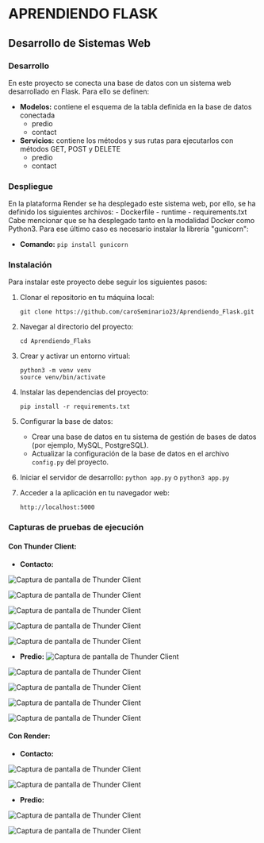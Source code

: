 # APRENDIENDO FLASK
## Desarrollo de Sistemas Web

### Desarrollo
En este proyecto se conecta una base de datos con un sistema web desarrollado en Flask. Para ello se definen:
- **Modelos:** contiene el esquema de la tabla definida en la base de datos conectada
    - predio
    - contact
- **Servicios:** contiene los métodos y sus rutas para ejecutarlos con métodos GET, POST y DELETE
    - predio
    - contact

### Despliegue
En la plataforma Render se ha desplegado este sistema web, por ello, se ha definido los siguientes archivos:
    - Dockerfile
    - runtime
    - requirements.txt
Cabe mencionar que se ha desplegado tanto en la modalidad Docker como Python3. Para ese último caso es necesario instalar la librería "gunicorn":
- **Comando:** ` pip install gunicorn `

### Instalación
Para instalar este proyecto debe seguir los siguientes pasos:
1. Clonar el repositorio en tu máquina local:
    ```
    git clone https://github.com/caroSeminario23/Aprendiendo_Flask.git
    ```

2. Navegar al directorio del proyecto:
    ```
    cd Aprendiendo_Flaks
    ```

3. Crear y activar un entorno virtual:
    ```
    python3 -m venv venv
    source venv/bin/activate
    ```

4. Instalar las dependencias del proyecto:
    ```
    pip install -r requirements.txt
    ```

5. Configurar la base de datos:
    - Crear una base de datos en tu sistema de gestión de bases de datos (por ejemplo, MySQL, PostgreSQL).
    - Actualizar la configuración de la base de datos en el archivo `config.py` del proyecto.

6. Iniciar el servidor de desarrollo:
    `python app.py` o `python3 app.py`

8. Acceder a la aplicación en tu navegador web:
    ```
    http://localhost:5000
    ```

### Capturas de pruebas de ejecución
#### Con Thunder Client:
- **Contacto:**

![Captura de pantalla de Thunder Client](imagenes/imagen1.png)

![Captura de pantalla de Thunder Client](imagenes/imagen2.png)

![Captura de pantalla de Thunder Client](imagenes/imagen3.png)

![Captura de pantalla de Thunder Client](imagenes/imagen4.png)

![Captura de pantalla de Thunder Client](imagenes/imagen5.png)


- **Predio:**
![Captura de pantalla de Thunder Client](imagenes/imagen6.png)

![Captura de pantalla de Thunder Client](imagenes/imagen7.png)

![Captura de pantalla de Thunder Client](imagenes/imagen8.png)

![Captura de pantalla de Thunder Client](imagenes/imagen9.png)

![Captura de pantalla de Thunder Client](imagenes/imagen10.png)


#### Con Render:
- **Contacto:**

![Captura de pantalla de Thunder Client](imagenes/imagen11.png)

![Captura de pantalla de Thunder Client](imagenes/imagen12.png)


- **Predio:**

![Captura de pantalla de Thunder Client](imagenes/imagen13.png)

![Captura de pantalla de Thunder Client](imagenes/imagen14.png)
